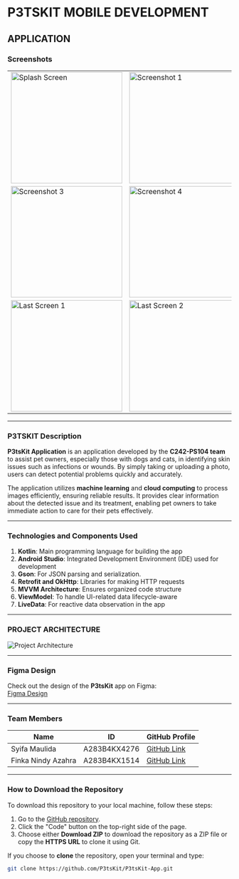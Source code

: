 # P3TSKIT MOBILE DEVELOPMENT

## APPLICATION

### Screenshots

<div align="center">

<table>

  <tr>
    <td><img src="https://github.com/user-attachments/assets/e6f3e575-0d2e-41b9-9c98-522badb5543a" alt="Splash Screen" width="250"></td>
    <td><img src="https://github.com/P3tsKit/P3tsKit-App/blob/main/WhatsApp%20Image%202024-12-13%20at%2009.38.32_c3da80d9.jpg" alt="Screenshot 1" width="250"></td>
    <td><img src="https://github.com/P3tsKit/P3tsKit-App/blob/main/WhatsApp%20Image%202024-12-13%20at%2009.38.33_17048a46.jpg" alt="Screenshot 2" width="250"></td>
  </tr>
  <tr>
    <td><img src="https://github.com/P3tsKit/P3tsKit-App/blob/main/WhatsApp%20Image%202024-12-13%20at%2010.32.10_78d7c9cd.jpg" alt="Screenshot 3" width="250"></td>
    <td><img src="https://github.com/P3tsKit/P3tsKit-App/blob/main/WhatsApp%20Image%202024-12-13%20at%2010.41.52_43153eb9.jpg" alt="Screenshot 4" width="250"></td>
    <td><img src="https://github.com/P3tsKit/P3tsKit-App/blob/main/WhatsApp%20Image%202024-12-13%20at%2010.41.53_6f9f684b.jpg" alt="Screenshot 5" width="250"></td>
  </tr>
  <tr>
    <td><img src="https://github.com/user-attachments/assets/f292d5fa-060e-424e-83f1-58a92ba7e14e" alt="Last Screen 1" width="250"></td>
    <td><img src="https://github.com/user-attachments/assets/e01a0f44-1cfa-4b81-ba6d-5b1fa7145d41e" alt="Last Screen 2" width="250"></td>
  </tr>
</table>

</div>

---

### P3TSKIT Description

**P3tsKit Application** is an application developed by the **C242-PS104 team** to assist pet owners, especially those with dogs and cats, in identifying skin issues such as infections or wounds. By simply taking or uploading a photo, users can detect potential problems quickly and accurately.  

The application utilizes **machine learning** and **cloud computing** to process images efficiently, ensuring reliable results. It provides clear information about the detected issue and its treatment, enabling pet owners to take immediate action to care for their pets effectively.

---

### Technologies and Components Used

1. **Kotlin**: Main programming language for building the app
2. **Android Studio**: Integrated Development Environment (IDE) used for development
3. **Gson**: For JSON parsing and serialization.  
4. **Retrofit and OkHttp**: Libraries for making HTTP requests
5. **MVVM Architecture**: Ensures organized code structure
6. **ViewModel**: To handle UI-related data lifecycle-aware
7. **LiveData**: For reactive data observation in the app

---

### PROJECT ARCHITECTURE

![Project Architecture](https://github.com/P3tsKit/P3tsKit-App/blob/image/Flowchart%20-%20Frame%201%20(1).jpg)

---

### Figma Design

Check out the design of the **P3tsKit** app on Figma:  
[Figma Design](https://www.figma.com/design/Le9EHOO3WFECslWyTjZsqc/P3tsKit?node-id=3-2&node-type=canvas&t=ostAxMzlkcBUX6qm-0)

---

### Team Members

| Name              | ID         | GitHub Profile                               |
|-------------------|-------------|----------------------------------------------|
| Syifa Maulida     | A283B4KX4276| [GitHub Link](https://github.com/isitsma11)  |
| Finka Nindy Azahra| A283B4KX1514| [GitHub Link](https://github.com/4kn1f)      |

---

### How to Download the Repository

To download this repository to your local machine, follow these steps:

1. Go to the [GitHub repository](https://github.com/P3tsKit/P3tsKit-App).
2. Click the "Code" button on the top-right side of the page.
3. Choose either **Download ZIP** to download the repository as a ZIP file or copy the **HTTPS URL** to clone it using Git.

If you choose to **clone** the repository, open your terminal and type:
```bash
git clone https://github.com/P3tsKit/P3tsKit-App.git
